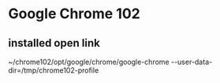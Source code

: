 # Google Chrome 102

## installed open link

~/chrome102/opt/google/chrome/google-chrome --user-data-dir=/tmp/chrome102-profile
